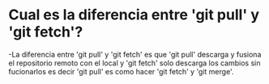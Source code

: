 # Cual es la diferencia entre 'git pull' y 'git fetch'?

-La diferencia entre 'git pull' y 'git fetch' es que 'git pull' descarga y fusiona el repositorio remoto con el local y 'git fetch' solo descarga los cambios sin fucionarlos es decir 'git pull' es como hacer 'git fetch' y 'git merge'.

